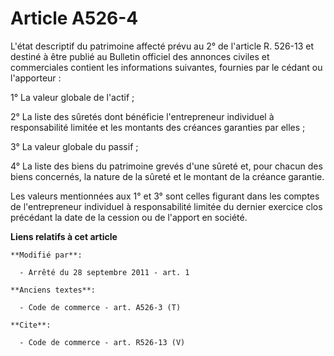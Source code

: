 # Article A526-4

L'état descriptif du patrimoine affecté prévu au 2° de l'article R. 526-13 et destiné à être publié au Bulletin officiel des
annonces civiles et commerciales contient les informations suivantes, fournies par le cédant ou l'apporteur : 

1° La valeur globale de l'actif ; 

2° La liste des sûretés dont bénéficie l'entrepreneur individuel à responsabilité limitée et les montants des créances
garanties par elles ; 

3° La valeur globale du passif ; 

4° La liste des biens du patrimoine grevés d'une sûreté et, pour chacun des biens concernés, la nature de la sûreté et le
montant de la créance garantie. 

Les valeurs mentionnées aux 1° et 3° sont celles figurant dans les comptes de l'entrepreneur individuel à responsabilité
limitée du dernier exercice clos précédant la date de la cession ou de l'apport en société.

**Liens relatifs à cet article**

	**Modifié par**:

	  - Arrêté du 28 septembre 2011 - art. 1

	**Anciens textes**:

	  - Code de commerce - art. A526-3 (T)

	**Cite**:

	  - Code de commerce - art. R526-13 (V)
